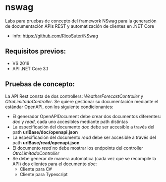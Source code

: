 # nswag
Labs para pruebas de concepto del framework NSwag para la generación de documentación APIs REST y automatización de clientes en .NET Core

+ info: https://github.com/RicoSuter/NSwag

Requisitos previos:
--

+ VS 2019
+ API .NET Core 3.1


Pruebas de concepto:
--
La API Rest consta de dos controllers: <i>WeatherForecastController</i> y <i>OtroLimitadoController</i>. Se quiere gestionar su documentación mediante el estándar OpenAPI, con los siguiente condicionantes:

+ El generador OpenAPIDocument debe crear dos documentos diferentes: <i>doc</i> y <i>read</i>, cada uno accesibles mediante path distintas
+ La especificación del documento <i>doc</i> debe ser accesible a través del path <b>urlBase/doc/openapi.json</b>
+ La especificación del documento <i>read</i> debe ser accesible a través del path <b>urlBase/read/openapi.json</b>
+ El documento <i>read</i> no debe mostrar los endpoints del controller <i>OtroLimitadoController</i>
+ Se debe generar de manera automática (cada vez que se recompile la API) dos clientes para el documento <i>doc</i>:
  + Cliente para C#
  + Cliente para Typescript
